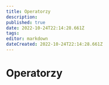 ```yaml
---
title: Operatorzy
description: 
published: true
date: 2022-10-24T22:14:28.661Z
tags: 
editor: markdown
dateCreated: 2022-10-24T22:14:28.661Z
---
```


# Operatorzy